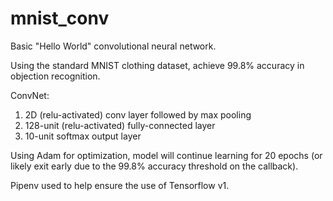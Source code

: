 # mnist_conv
Basic "Hello World" convolutional neural network. 

Using the standard MNIST clothing dataset, achieve 99.8% accuracy in objection recognition. 

ConvNet:
  1. 2D (relu-activated) conv layer followed by max pooling
  2. 128-unit (relu-activated) fully-connected layer
  3. 10-unit softmax output layer

Using Adam for optimization, model will continue learning for 20 epochs (or likely exit early due to the 99.8% accuracy threshold on the callback). 

Pipenv used to help ensure the use of Tensorflow v1. 
